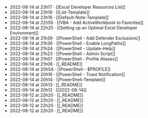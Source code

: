 - 2022-08-14 at 23h17 · [[Excel Developer Resources List]]
- 2022-08-14 at 23h16 · [[List-Template]]
- 2022-08-14 at 23h16 · [[Default-Note-Template]]
- 2022-08-14 at 22h55 · [[VBA - Add ActiveWorkbook to Favorites]]
- 2022-08-14 at 22h25 · [[Setting up an Optimal Excel Developer Environment]]
- 2022-08-14 at 21h39 · [[PowerShell - Add Defender Exclusions]]
- 2022-08-14 at 21h38 · [[PowerShell - Enable LongPaths]]
- 2022-08-14 at 21h24 · [[PowerShell - Update-Help]]
- 2022-08-14 at 21h23 · [[PowerShell - Admin Script]]
- 2022-08-14 at 21h07 · [[PowerShell - Profile Aliases]]
- 2022-08-14 at 21h06 · [[_README]]
- 2022-08-14 at 20h54 · [[PowerShell - $PROFILE]]
- 2022-08-14 at 20h16 · [[PowerShell - Toast Notification]]
- 2022-08-14 at 20h14 · [[PowerShell-Template]]
- 2022-08-14 at 20h13 · [[_README]]
- 2022-08-14 at 20h12 · [[2022-08-14]]
- 2022-08-12 at 22h20 · [[_README]]
- 2022-08-12 at 22h20 · [[_README]]
- 2022-08-12 at 22h20 · [[_README]]
- 2022-08-12 at 22h20 · [[_README]]
